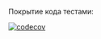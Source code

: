 Покрытие кода тестами:

[![codecov](https://codecov.io/gh/Dokanin-ssha/Kohanenko_Dokanin-2022/branch/lab8_GameCommand/graph/badge.svg)](https://codecov.io/gh/Dokanin-ssha/Kohanenko_Dokanin-2022)

